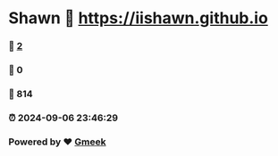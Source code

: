 # Shawn :link: https://iishawn.github.io 
### :page_facing_up: [2](https://iishawn.github.io/tag.html) 
### :speech_balloon: 0 
### :hibiscus: 814 
### :alarm_clock: 2024-09-06 23:46:29 
### Powered by :heart: [Gmeek](https://github.com/Meekdai/Gmeek)
